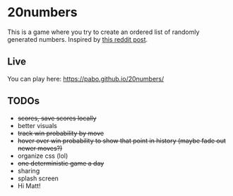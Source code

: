 # 20numbers

This is a game where you try to create an ordered list of randomly generated numbers. Inspired by [this reddit post](https://www.reddit.com/r/theydidthemath/comments/164hq3h/request_what_are_the_odds/).


## Live
You can play here: https://pabo.github.io/20numbers/

## TODOs
- ~~scores, save scores locally~~
- better visuals
- ~~track win probability by move~~
- ~~hover over win probability to show that point in history (maybe fade out newer moves?)~~
- organize css (lol)
- ~~one deterministic game a day~~
- sharing
- splash screen
- Hi Matt!
